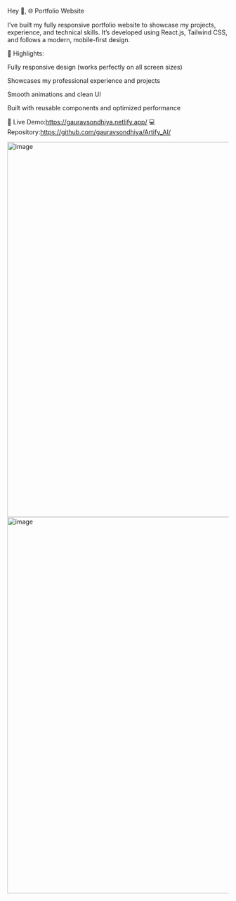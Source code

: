Hey 👋,
🌐 Portfolio Website

I’ve built my fully responsive portfolio website to showcase my projects, experience, and technical skills.
It’s developed using React.js, Tailwind CSS, and follows a modern, mobile-first design.

🧠 Highlights:

Fully responsive design (works perfectly on all screen sizes)

Showcases my professional experience and projects

Smooth animations and clean UI

Built with reusable components and optimized performance

🔗 Live Demo:https://gauravsondhiya.netlify.app/
💻 Repository:https://github.com/gauravsondhiya/Artify_AI/

<img width="1886" height="854" alt="image" src="https://github.com/user-attachments/assets/9d42d013-6c7c-4a47-879f-f3dbcf7d90e6" />
<img width="715" height="857" alt="image" src="https://github.com/user-attachments/assets/7acff2b2-872a-4104-aabf-3b9e37a2e2f4" />
